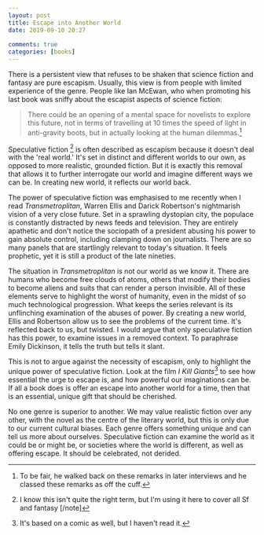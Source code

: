 ```yaml
---  
layout: post  
title: Escape into Another World  
date: 2019-09-10 20:27  
  
comments: true  
categories: [books]  
---  
```


There is a persistent view that refuses to be shaken that science fiction and fantasy are pure escapism. Usually, this view is from people with limited experience of the genre. People like Ian McEwan, who when promoting his last book was sniffy about the escapist aspects of science fiction:  

<!--more-->  

> There could be an opening of a mental space for novelists to explore this future, not in terms of travelling at 10 times the speed of light in anti-gravity  boots, but in actually looking at the human dilemmas.[^1]

Speculative fiction [^2] is often described as escapism because it doesn't deal with the 'real world.' It's set in distinct and different worlds to our own, as opposed to more realistic, grounded fiction. But it is exactly this removal that allows it to further interrogate our world and imagine different ways we can be. In creating new world, it reflects our world back.  

The power of speculative fiction was emphasised to me recently when I read *Transmetroplitan*, Warren Ellis and Darick Robertson's nightmarish vision of a very close future. Set in a sprawling dystopian city, the populace is constantly distracted by news feeds and television. They are entirely apathetic and don't notice the sociopath of a president abusing his power to gain absolute control, including clamping down on journalists. There are so many panels that are startlingly relevant to today's situation. It feels prophetic, yet it is still a product of the late nineties.  

The situation in *Transmetroplitan* is not our world as we know it.  There are humans who become free clouds of atoms, others that modify their bodies to become aliens and suits that can render a person invisible. All of these elements serve to highlight the worst of humanity, even in the midst of so much technological progression. What keeps the series relevant is its unflinching examination of the abuses of power. By creating a new world, Ellis and Robertson allow us to see the problems of the current time. It's reflected back to us, but twisted. I would argue that only speculative fiction has this power, to examine issues in a removed context. To paraphrase Emily Dickinson, it tells the truth but tells it slant.  

This is not to argue against the necessity of escapism, only to highlight the unique power of speculative fiction. Look at the film *I Kill Giants*[^3] to see how essential the urge to escape is, and how powerful our imaginations can be. If all a book does is offer an escape into another world for a time, then that is an essential, unique gift that should be cherished.  

No one genre is superior to another. We may value realistic fiction over any other, with the novel as the centre of the literary world, but this is only due to our current cultural biases. Each genre offers something unique and can tell us more about ourselves. Speculative fiction can examine the world as it could be or might be, or societies where the world is different, as well as offering escape. It should be celebrated, not derided.   

[^1]: To be fair,  he walked back on these remarks in later interviews and he classed these remarks as off the cuff.
[^2]: I know this isn't quite the right term, but I'm using it here to cover all Sf and fantasy [/note]
[^3]: It's based on a comic as well, but I haven't read it.
